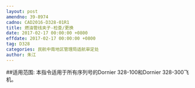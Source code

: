 ```yaml
---
layout: post
amendno: 39-8974
cadno: CAD2016-D328-01R1
title: 燃油管线夹子-检查/更换
date: 2017-02-17 00:00:00 +0800
effdate: 2017-02-17 00:00:00 +0800
tag: D328
categories: 民航中南地区管理局适航审定处
author: 朱江
---
```


##适用范围:
本指令适用于所有序列号的Dornier 328-100和Dornier 328-300飞机。


